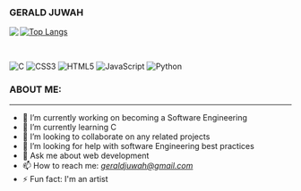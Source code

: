 ### GERALD JUWAH

<img align="left" src="https://github-readme-stats.vercel.app/api?username=gejix&show_icons=true&theme=radical"/>

<!-- <img align="left" width="10%" src="https://github-readme-stats.vercel.app/api/top-langs/?username=gejix&layout=compact)](https://github.com/gejix/github-readme-stats"/> -->

[![Top Langs](https://github-readme-stats.vercel.app/api/top-langs/?username=gejix&layout=compact)](https://github.com/gejix/github-readme-stats)

<br>

![C](https://img.shields.io/badge/c-%2300599C.svg?style=for-the-badge&logo=c&logoColor=white)
![CSS3](https://img.shields.io/badge/css3-%231572B6.svg?style=for-the-badge&logo=css3&logoColor=white)
![HTML5](https://img.shields.io/badge/html5-%23E34F26.svg?style=for-the-badge&logo=html5&logoColor=white)
![JavaScript](https://img.shields.io/badge/javascript-%23323330.svg?style=for-the-badge&logo=javascript&logoColor=%23F7DF1E)
![Python](https://img.shields.io/badge/python-3670A0?style=for-the-badge&logo=python&logoColor=ffdd54)

### ABOUT ME:
___
- 🔭 I’m currently working on becoming a Software Engineering
- 🌱 I’m currently learning C
- 👯 I’m looking to collaborate on any related projects 
- 🤔 I’m looking for help with software Engineering best practices
- 💬 Ask me about web development
- 📫 How to reach me: <em>geraldjuwah@gmail.com</em>
- ⚡ Fun fact: I'm an artist

